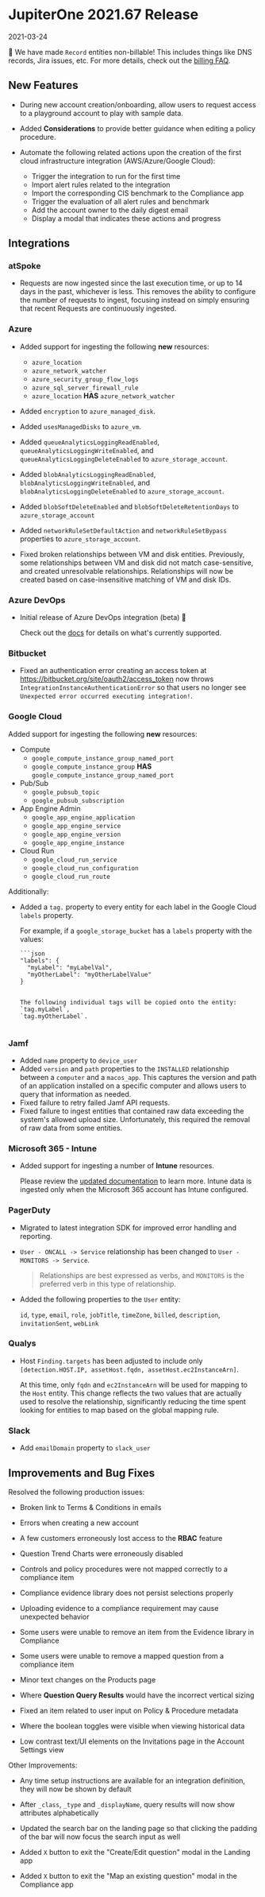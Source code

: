 # JupiterOne 2021.67 Release

2021-03-24

📣 We have made `Record` entities non-billable! This includes things like DNS records,
Jira issues, etc. For more details, check out the [billing FAQ](../faqs/faqs-account-billing.md).

## New Features

- During new account creation/onboarding, allow users to request access to a
  playground account to play with sample data.

- Added **Considerations** to provide better guidance when editing a policy procedure.

- Automate the following related actions upon the creation of the first cloud
  infrastructure integration (AWS/Azure/Google Cloud):

  - Trigger the integration to run for the first time
  - Import alert rules related to the integration
  - Import the corresponding CIS benchmark to the Compliance app
  - Trigger the evaluation of all alert rules and benchmark
  - Add the account owner to the daily digest email
  - Display a modal that indicates these actions and progress

## Integrations

### atSpoke

- Requests are now ingested since the last execution time, or up to 14 days in
  the past, whichever is less. This removes the ability to configure the number
  of requests to ingest, focusing instead on simply ensuring that recent Requests
  are continuously ingested.
  ​

### Azure

- Added support for ingesting the following **new** resources:

  - `azure_location`
  - `azure_network_watcher`
  - `azure_security_group_flow_logs`
  - `azure_sql_server_firewall_rule`
  - `azure_location` **HAS** `azure_network_watcher`
    ​

- Added `encryption` to `azure_managed_disk`.
  ​
- Added `usesManagedDisks` to `azure_vm`.
  ​
- Added `queueAnalyticsLoggingReadEnabled`, `queueAnalyticsLoggingWriteEnabled`,
  and `queueAnalyticsLoggingDeleteEnabled` to `azure_storage_account`.
  ​
- Added `blobAnalyticsLoggingReadEnabled`, `blobAnalyticsLoggingWriteEnabled`,
  and `blobAnalyticsLoggingDeleteEnabled` to `azure_storage_account`.
  ​
- Added `blobSoftDeleteEnabled` and `blobSoftDeleteRetentionDays` to
  `azure_storage_account`
  ​
- Added `networkRuleSetDefaultAction` and `networkRuleSetBypass` properties to
  `azure_storage_account`.

- Fixed broken relationships between VM and disk entities. Previously, some
  relationships between VM and disk did not match case-sensitive, and created
  unresolvable relationships. Relationships will now be created based on
  case-insensitive matching of VM and disk IDs.
  ​

### Azure DevOps

- Initial release of Azure DevOps integration (beta) 🎉

  Check out the
  [docs](../docs/integrations/azure-devopsgraph-azure-devops.md)
  for details on what's currently supported.
  ​

### Bitbucket

- Fixed an authentication error creating an access token at
  https://bitbucket.org/site/oauth2/access_token now throws
  `IntegrationInstanceAuthenticationError` so that users no longer see
  `Unexpected error occurred executing integration!`.

### Google Cloud

Added support for ingesting the following **new** resources:

- Compute
  - `google_compute_instance_group_named_port`
  - `google_compute_instance_group` **HAS** `google_compute_instance_group_named_port`
    ​
- Pub/Sub
  - `google_pubsub_topic`
  - `google_pubsub_subscription`
    ​
- App Engine Admin
  - `google_app_engine_application`
  - `google_app_engine_service`
  - `google_app_engine_version`
  - `google_app_engine_instance`
    ​
- Cloud Run
  - `google_cloud_run_service`
  - `google_cloud_run_configuration`
  - `google_cloud_run_route`
    ​

Additionally:

- Added a `tag.` property to every entity for each label in the Google Cloud
  `labels` property.

  For example, if a `google_storage_bucket` has a `labels` property with the
  values:

      ```json
      "labels": {
        "myLabel": "myLabelVal",
        "myOtherLabel": "myOtherLabelValue"
      }

  ```
  ​
  The following individual tags will be copied onto the entity: `tag.myLabel`,
  `tag.myOtherLabel`.
  ​
  ```

### Jamf

- Added `name` property to `device_user`
  ​
- Added `version` and `path` properties to the `INSTALLED` relationship between
  a `computer` and a `macos_app`. This captures the version and path of an
  application installed on a specific computer and allows users to query that
  information as needed.
  ​
- Fixed failure to retry failed Jamf API requests.
  ​
- Fixed failure to ingest entities that contained raw data exceeding the
  system's allowed upload size. Unfortunately, this required the removal of raw
  data from some entities.
  ​

### Microsoft 365 - Intune

- Added support for ingesting a number of **Intune** resources.

  Please review the [updated documentation](../docs/integrations/microsoft365/index.md)
  to learn more. Intune data is ingested only when the Microsoft 365 account has Intune
  configured. ​

### PagerDuty

- Migrated to latest integration SDK for improved error handling and reporting.
  ​
- `User - ONCALL -> Service` relationship has been changed to `User - MONITORS -> Service`.
  > Relationships are best expressed as verbs, and `MONITORS` is the preferred
  > verb in this type of relationship.
  > ​
- Added the following properties to the `User` entity:

  `id`, `type`, `email`, `role`, `jobTitle`, `timeZone`, `billed`, `description`, `invitationSent`, `webLink`
  ​

### Qualys

- Host `Finding.targets` has been adjusted to include only
  `[detection.HOST.IP, assetHost.fqdn, assetHost.ec2InstanceArn]`.

  At this time, only `fqdn` and `ec2InstanceArn` will be used for mapping to the
  `Host` entity. This change reflects the two values that are actually used to
  resolve the relationship, significantly reducing the time spent looking for
  entities to map based on the global mapping rule.

### Slack

- Add `emailDomain` property to `slack_user`

## Improvements and Bug Fixes

Resolved the following production issues:

- Broken link to Terms & Conditions in emails

- Errors when creating a new account

- A few customers erroneously lost access to the **RBAC** feature

- Question Trend Charts were erroneously disabled

- Controls and policy procedures were not mapped correctly to a compliance item

- Compliance evidence library does not persist selections properly

- Uploading evidence to a compliance requirement may cause unexpected behavior

- Some users were unable to remove an item from the Evidence library in Compliance

- Some users were unable to remove a mapped question from a compliance item

- Minor text changes on the Products page

- Where **Question Query Results** would have the incorrect vertical sizing

- Fixed an item related to user input on Policy & Procedure metadata

- Where the boolean toggles were visible when viewing historical data

- Low contrast text/UI elements on the Invitations page in the Account Settings view

Other Improvements:

- Any time setup instructions are available for an integration definition, they will now be shown by default

- After `_class`, `_type` and `_displayName`, query results will now show attributes alphabetically

- Updated the search bar on the landing page so that clicking the padding of the bar will now focus the search input as well

- Added `X` button to exit the "Create/Edit question" modal in the Landing app

- Added `X` button to exit the "Map an existing question" modal in the Compliance app

